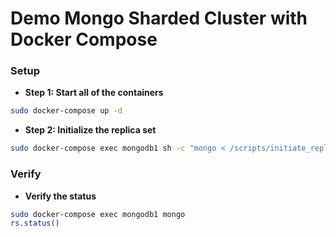 Demo Mongo Sharded Cluster with Docker Compose
=========================================

### Setup
- **Step 1: Start all of the containers**

```bash
sudo docker-compose up -d
```

- **Step 2: Initialize the replica set**

```bash
sudo docker-compose exec mongodb1 sh -c "mongo < /scripts/initiate_replica.js"
```

### Verify

- **Verify the status**

```bash
sudo docker-compose exec mongodb1 mongo
rs.status()
```
